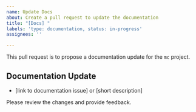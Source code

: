 ```yaml
---
name: Update Docs
about: Create a pull request to update the documentation
title: "[Docs] "
labels: 'type: documentation, status: in-progress'
assignees: ''

---
```


This pull request is to propose a documentation update for the `mc` project.

## Documentation Update

- [link to documentation issue] or [short description]

Please review the changes and provide feedback.
